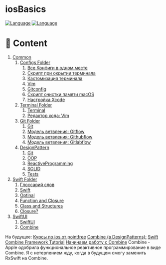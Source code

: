 # iosBasics

[![Language](https://img.shields.io/badge/Language-Swift-brightgreen)]()
[![Language](https://img.shields.io/badge/Language-Swift-green&logo=Swift.svg)]()

# 📝 Content

1. [Common](/Common)
    1.  [Configs Folder](/Common/Configs)
        1. [Все Конфиги в одном месте](/Common/Configs/AllStartingConfigs.md)
        2. [Скрипт при окрытии терминала](/Common/Configs/bashrc.md)
        3. [Кастомизация терминала](/Common/Configs/Terminal%2BiTerm2/HowToUseCustomProfileFiles.md)
        4. [Vim](/Common/Configs/vimrc.md)
        5. [Gitconfig](/Common/Configs/gitconfig.md)
        6. [Скрипт очистки памяти macOS](/Common/Configs/CleanUpMac.sh)
        7. [Настройка Xcode](/Common/Configs/XcodeSettingShortcutsDebugging.md)
    2. [Terminal Folder](/Common/Terminal)
        1. [Terminal](/Common/Terminal/Terminal.md) 
        2. [Редактор кода: Vim](/Common/Terminal/TextEditors.md)
    3. [Git Folder](/Common/Git)
        1.  [Git](/Common/Git/Git.md)
        2.  [Модель ветвления: Gitflow](/Common/Git/Gitflow.md)
        3.  [Модель ветвления: Githubflow](/Common/Git/Githubflow.md)
        4.  [Модель ветвления: Gitlabflow](/Common/Git/Gitlabflow.md)
    4. [DesignPattern](/Common/DesignPattern)
        1.  [Git](/Common/DesignPattern/ListOfDesignPatterns.md)
        2.  [OOP](/Common/DesignPattern/OOP.md)
        3.  [ReactiveProgramming](/Common/DesignPattern/ReactiveProgramming.md)
        4.  [SOLID](/Common/DesignPattern/SOLID.md)
        5.  [Tests](/Common/DesignPattern/Tests.md)
2. [Swift Folder](/Swift)
    1. [Глоссарий слов](/Swift/Glossary.md)
    2. [Swift](/Swift/Swift.md)
    3. [Optinal](/Optional.md)
    4. [Function and Closure](/Swift/Function%20and%20Closure.md)
    5. [Class and Structures](/Swift/Class%20and%20Structures.md)
    6. [Closure?]()
3. [SwiftUI](/SwiftUI)
    1. [SwiftUI](/SwiftUI/SwiftUI.md)
    2. [Combine](/SwiftUI/Combine.md)

На будущее:
[Курсы по ios от pointfree](https://www.pointfree.co/pricing)
[Combine (в DesignPatterns):](https://heckj.github.io/swiftui-notes/#download-the-project)
[Swift Combine Framework Tutorial](https://www.vadimbulavin.com/swift-combine-framework-tutorial-getting-started/)
[Начинаем работу с Combine](https://apptractor.ru/info/articles/combine-tutorial-1.html)
Combine - Apple одобрила функциональное реактивное программирование в виде Combine. Я с нетерпением жду, когда в будущем смогу заменить RxSwift на Combine.
